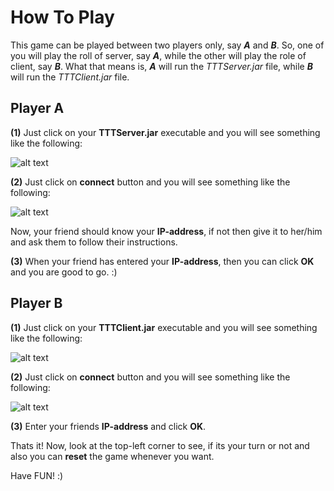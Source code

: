 # How To Play

This game can be played between two players only, say **_A_** and **_B_**.
So, one of you will play the roll of server, say **_A_**, while the other will play the role of client, say **_B_**.
What that means is, **_A_** will run the *TTTServer.jar* file, while **_B_** will run the *TTTClient.jar* file.

## Player A
**(1)** Just click on your **TTTServer.jar** executable and you will see something like the following:

![alt text](https://raw.githubusercontent.com/AshHash/Tic_Tac_Toe-Client_Server-Game/master/imgs/server_1.png)

**(2)** Just click on **connect** button and you will see something like the following:

![alt text](https://raw.githubusercontent.com/AshHash/Tic_Tac_Toe-Client_Server-Game/master/imgs/server_2.png)

Now, your friend should know your **IP-address**, if not then give it to her/him and ask them to follow their instructions.

**(3)** When your friend has entered your **IP-address**, then you can click **OK** and you are good to go. :)

## Player B
**(1)** Just click on your **TTTClient.jar** executable and you will see something like the following:

![alt text](https://raw.githubusercontent.com/AshHash/Tic_Tac_Toe-Client_Server-Game/master/imgs/client_1.png)

**(2)** Just click on **connect** button and you will see something like the following:

![alt text](https://raw.githubusercontent.com/AshHash/Tic_Tac_Toe-Client_Server-Game/master/imgs/client_2.png)

**(3)** Enter your friends **IP-address** and click **OK**.

Thats it! Now, look at the top-left corner to see, if its your turn or not and also you can **reset** the game whenever you want.

Have FUN! :)
